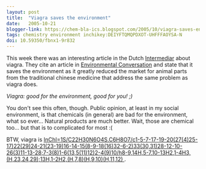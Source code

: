 ```yaml
---
layout: post
title:  "Viagra saves the environment"
date:   2005-10-21
blogger-link: https://chem-bla-ics.blogspot.com/2005/10/viagra-saves-environment.html
tags: chemistry environment inchikey:DEIYFTQMQPDXOT-UHFFFAOYSA-N
doi: 10.59350/fbnx1-9r832
---
```


This week there was an interesting article in the Dutch [Intermediar](http://intermediair.nl/) about viagra. They cite an article in
[Environmental Conversation](http://www.swetswise.com/eAccess/viewTitleIssues.do?titleID=68609) and state that it saves the environment
as it greatly reduced the market for animal parts from the traditional chinese medicine that address the same problem as viagra does.

*Viagra: good for the environment, good for you! ;)*

You don't see this often, though. Public opinion, at least in my social environment, is that chemicals (in general) are bad for the environment,
what so ever... Natural products are much better. Wait, those are chemical too... but that is to complicated for most :(

BTW, viagra is [InChI=1S/C22H30N6O4S.C6H8O7/c1-5-7-17-19-20(27(4)25-17)22(29)24-21(23-19)16-14-15(8-9-18(16)32-6-2)33(30,31)28-12-10-26(3)11-13-28;7-3(8)1-6(13,5(11)12)2-4(9)10/h8-9,14H,5-7,10-13H2,1-4H3,(H,23,24,29);13H,1-2H2,(H,7,8)(H,9,10)(H,11,12) <i class="fa-solid fa-recycle fa-xs"></i>](http://www.google.com/search?client=safari&rls=en-us&q=InChI%3D1S%2FC22H30N6O4S.C6H8O7%2Fc1-5-7-17-19-20%2827%284%2925-17%2922%2829%2924-21%2823-19%2916-14-15%288-9-18%2816%2932-6-2%2933%2830%2C31%2928-12-10-26%283%2911-13-28%3B7-3%288%291-6%2813%2C5%2811%2912%292-4%289%2910%2Fh8-9%2C14H%2C5-7%2C10-13H2%2C1-4H3%2C%28H%2C23%2C24%2C29%29%3B13H%2C1-2H2%2C%28H%2C7%2C8%29%28H%2C9%2C10%29%28H%2C11%2C12%29).
